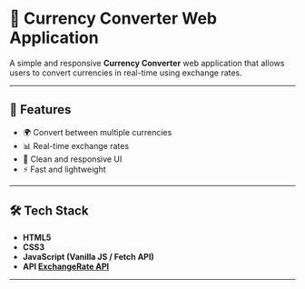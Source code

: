 # 💱 Currency Converter Web Application  

A simple and responsive **Currency Converter** web application that allows users to convert currencies in real-time using exchange rates.  

---

## 🚀 Features  
- 🌍 Convert between multiple currencies  
- 📊 Real-time exchange rates  
- 🎨 Clean and responsive UI  
- ⚡ Fast and lightweight  

---

## 🛠️ Tech Stack  
- **HTML5**  
- **CSS3**  
- **JavaScript (Vanilla JS / Fetch API)**  
- **API [ExchangeRate API](https://cdn.jsdelivr.net/npm/@fawazahmed0/currency-api@latest/v1/currencies)**

---
 
